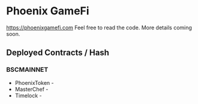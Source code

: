 # Phoenix GameFi

https://phoenixgamefi.com Feel free to read the code. More details coming soon.

## Deployed Contracts / Hash

### BSCMAINNET

- PhoenixToken - 
- MasterChef - 
- Timelock - 


